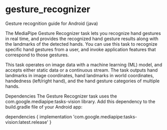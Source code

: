 # gesture_recognizer
Gesture recognition guide for Android (java)

The MediaPipe Gesture Recognizer task lets you recognize hand gestures in real time, and provides the recognized hand gesture results along with the landmarks of the detected hands. You can use this task to recognize specific hand gestures from a user, and invoke application features that correspond to those gestures.

This task operates on image data with a machine learning (ML) model, and accepts either static data or a continuous stream. The task outputs hand landmarks in image coordinates, hand landmarks in world coordinates, handedness (left/right hand), and the hand gesture categories of multiple hands.

Dependencies
The Gesture Recognizer task uses the com.google.mediapipe:tasks-vision library. Add this dependency to the build.gradle file of your Android app:

dependencies {
    implementation 'com.google.mediapipe:tasks-vision:latest.release'
}


